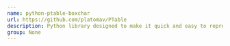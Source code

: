 ```yaml
---
name: python-ptable-boxchar
url: https://github.com/platomav/PTable
description: Python library designed to make it quick and easy to represent tabular data in visually appealing ASCII tables. URL : https://github.com/platomav/PTable Groups : None
group: None
---
```

